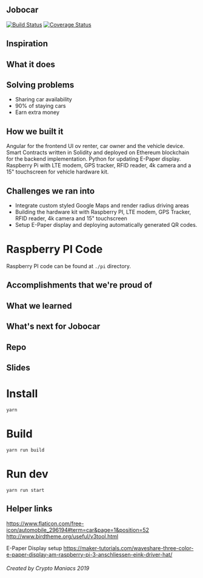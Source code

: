 ## Jobocar

[![Build Status](https://travis-ci.org/CryptoManiacsZone/jobocar.svg?branch=master)](https://travis-ci.org/CryptoManiacsZone/jobocar)
[![Coverage Status](https://coveralls.io/repos/github/CryptoManiacsZone/jobocar/badge.svg?branch=master)](https://coveralls.io/github/CryptoManiacsZone/jobocar?branch=master)

## Inspiration

## What it does

## Solving problems

- Sharing car availability
- 90% of staying cars
- Earn extra money  


## How we built it

Angular for the frontend UI ov renter, car owner and the vehicle device.
Smart Contracts written in Solidity and deployed on Ethereum blockchain for the backend implementation. 
Python for updating E-Paper display.
Raspberry Pi with LTE modem, GPS tracker, RFID reader, 4k camera and a 15" touchscreen for vehicle hardware kit.


## Challenges we ran into

- Integrate custom styled Google Maps and render radius driving areas
- Building the hardware kit with Raspberry PI, LTE modem, GPS Tracker, RFID reader, 4k camera and 15" touchscreen
- Setup E-Paper display and deploying automatically generated QR codes.

# Raspberry PI Code

Raspberry PI code can be found at ``./pi`` directory.

## Accomplishments that we're proud of


## What we learned

## What's next for Jobocar


## Repo


## Slides


# Install
``yarn``

# Build
``yarn run build``

# Run dev
``yarn run start``

## Helper links

https://www.flaticon.com/free-icon/automobile_296194#term=car&page=1&position=52
http://www.birdtheme.org/useful/v3tool.html

E-Paper Display setup
https://maker-tutorials.com/waveshare-three-color-e-paper-display-am-raspberry-pi-3-anschliessen-eink-driver-hat/

###### Created by Crypto Maniacs 2019
